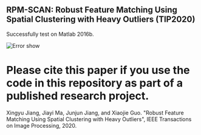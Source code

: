 ##  RPM-SCAN: Robust Feature Matching Using Spatial Clustering with Heavy Outliers (TIP2020)
 Successfully test on Matlab 2016b.

 
 
![Error show](https://github.com/StaRainJ/RPM-SCAN/blob/master/Results/RPM-SCAN_results.png)
 
# Please cite this paper if you use the code in this repository as part of a published research project.

 Xingyu Jiang, Jiayi Ma, Junjun Jiang, and Xiaojie Guo. "Robust Feature Matching Using Spatial Clustering with Heavy Outliers", IEEE Transactions on Image Processing, 2020.
